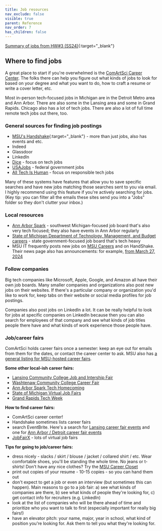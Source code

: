 ```yaml
---
title: Job resources
nav_exclude: false
visible: true
parent: Reference
nav_order: 7
has_children: false
---
```


[Summary of jobs from HW#3 (SS24)](https://docs.google.com/document/d/1GHHIh0F3d3_AxABrg-l6YYkNOhykxLaXGnEW57ZKiuk/edit?usp=sharing){:target="_blank"} 

## Where to find jobs

A great place to start if you're overwhelmed is the [ComArtSci Career Center](https://comartsci.msu.edu/student-experience/career-center). The folks there can help you figure out what kinds of jobs to look for based on your degree and what you want to do, how to craft a resume or write a cover letter, etc. 

Most in-person tech-focused jobs in Michigan are in the Detroit Metro area and Ann Arbor. There are also some in the Lansing area and some in Grand Rapids. Chicago also has a lot of tech jobs. There are also a lot of full time remote tech jobs out there, too.

### General sources for finding job postings

* [MSU's Handshake](https://careernetwork.msu.edu/resources/handshake/){:target="_blank"} - more than just jobs, also has events and etc.
* Indeed
* Glassdoor
* LinkedIn
* [Dice](https://www.dice.com/) - focus on tech jobs
* [USAJobs](https://www.usajobs.gov/) - federal government jobs
* [All Tech Is Human](https://alltechishuman.org/responsible-tech-job-board) - focus on responsible tech jobs

Many of these systems have features that allow you to save specific searches and have new jobs matching those searches sent to you via email. I highly recommend using this feature if you're actively searching for jobs. (Key tip: you can filter all the emails these sites send you into a "Jobs" folder so they don't clutter your inbox.)

### Local resources

* [Ann Arbor Spark](https://annarborusa.org/jobs/job-board/) - southwest Michigan-focused job board that's also very tech focused; they also have events in Ann Arbor regularly
* [State of Michigan Department of Technology, Management, and Budget careers](https://www.michigan.gov/dtmb/about/career) - state government-focused job board that's tech heavy
* MSU IT frequently posts new jobs on [MSU Careers](careers.msu.edu) and on HandShake. Their news page also has announcements: for example, [from March 27, 2024](https://tech.msu.edu/news/2024/03/were-hiring/)

### Follow companies

Big tech companies like Microsoft, Apple, Google, and Amazon all have their own job boards. Many smaller companies and organizations also post new jobs on their websites. If there's a particular company or organization you'd like to work for, keep tabs on their website or social media profiles for job postings.

Companies also post jobs on LinkedIn a lot. It can be really helpful to look for jobs at specific companies on LinkedIn because then you can also search for employees of that company and see what kinds of job titles people there have and what kinds of work experience those people have.

### Job/career fairs

ComArtSci holds career fairs once a semester: keep an eye out for emails from them for the dates, or contact the career center to ask. MSU also has [a general listing for MSU-hosted career fairs](https://careernetwork.msu.edu/events/category/career-fairs/).

**Some other local-ish career fairs:**
* [Lansing Community College Job and Intership Fair](https://www.lcc.edu/services/community-campus-resources/annual-job-internship-fair.html)
* [Washtenaw Community College Career Fair](https://www.wccnet.edu/succeed/prepare-find-job/career-fair.php)
* [Ann Arbor Spark Tech Homecoming](https://annarborusa.org/events/annual-events/tech-homecoming/)
* [State of Michigan Virtual Job Fairs](https://www.michigan.gov/mdcs/state-employment/state-of-michigan-virtual-job-fairs)
* [Grand Rapids Tech Week](https://www.techweekgr.com/)

**How to find career fairs:**
* ComArtSci career center!
* Handshake sometimes lists career fairs
* search EventBrite. Here's a search for [Lansing career fair events](https://www.eventbrite.com/d/mi--lansing/career-fairs/) and one for [Ann Arbor / Detroit career fair events](https://www.eventbrite.com/d/mi--ann-arbor/technology-job-fair/)
* [JobFairX](https://jobfairx.com/job-fair-calendar) - lots of virtual job fairs

**Tips for going to job/career fairs:**
* dress nicely - slacks / skirt / blouse / jacket / collared shirt / etc. Wear comfortable shoes, you'll be standing the whole time. No jeans or t-shirts! Don't have any nice clothes? Try the [MSU Career Closet](https://careernetwork.msu.edu/channels/visit-the-career-closet/)
* print out copies of your resume - 10-15 copies - so you can hand them out
* don't expect to get a job or even an interview (but sometimes this can happen). Main reasons to go to a job fair: a) see what kinds of companies are there, b) see what kinds of people they're looking for, c) get contact info for recruiters (e.g. LinkedIn)
* look at the list of companies who will be there ahead of time and prioritize who you want to talk to first (especially important for really big fairs!)
* have an elevator pitch: your name, major, year in school, what kind of position you're looking for. Ask them to tell you what they're looking for.
